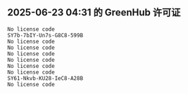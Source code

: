 ## 2025-06-23 04:31 的 GreenHub 许可证
```
No license code
SY7b-7bIY-Un7s-G8C8-599B
No license code
No license code
No license code
No license code
No license code
No license code
SY61-Nkvb-KU28-IeC8-A28B
No license code
```
